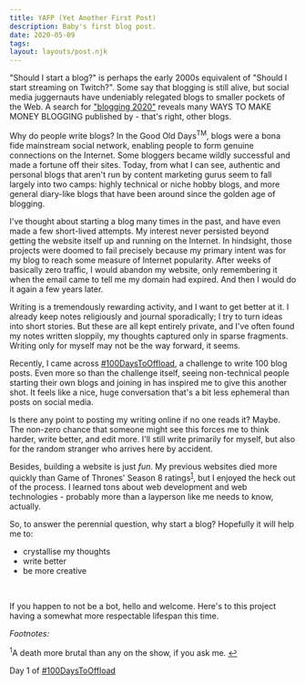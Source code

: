 ```yaml
---
title: YAFP (Yet Another First Post)
description: Baby's first blog post.
date: 2020-05-09
tags:
layout: layouts/post.njk
---
```


"Should I start a blog?" is perhaps the early 2000s equivalent of "Should I start streaming on Twitch?". Some say that blogging is still alive, but social media juggernauts have undeniably relegated blogs to smaller pockets of the Web. A search for ["blogging 2020"](https://google.com/search?q=blogging+2020) reveals many WAYS TO MAKE MONEY BLOGGING published by - that's right, other blogs. 
<br>

Why do people write blogs? In the Good Old Days<sup>TM</sup>, blogs were a bona fide mainstream social network, enabling people to form genuine connections on the Internet. Some bloggers became wildly successful and made a fortune off their sites. Today, from what I can see, authentic and personal blogs that aren't run by content marketing gurus seem to fall largely into two camps: highly technical or niche hobby blogs, and more general diary-like blogs that have been around since the golden age of blogging.
<br>

I've thought about starting a blog many times in the past, and have even made a few short-lived attempts. My interest never persisted beyond getting the website itself up and running on the Internet. In hindsight, those projects were doomed to fail precisely because my primary intent was for my blog to reach some measure of Internet popularity. After weeks of basically zero traffic, I would abandon my website, only remembering it when the email came to tell me my domain had expired. And then I would do it again a few years later. 
<br>

Writing is a tremendously rewarding activity, and I want to get better at it. I already keep notes religiously and journal sporadically; I try to turn ideas into short stories. But these are all kept entirely private, and I've often found my notes written sloppily, my thoughts captured only in sparse fragments. Writing only for myself may not be the way forward, it seems.
<br>

Recently, I came across [#100DaysToOffload](https://100daystooffload.com/), a challenge to write 100 blog posts. Even more so than the challenge itself, seeing non-technical people starting their own blogs and joining in has inspired me to give this another shot. It feels like a nice, huge conversation that's a bit less ephemeral than posts on social media.
<br>

Is there any point to posting my writing online if no one reads it? Maybe. The non-zero chance that someone might see this forces me to think harder, write better, and edit more. I'll still write primarily for myself, but also for the random stranger who arrives here by accident. 
<br>

Besides, building a website is just *fun*. My previous websites died more quickly than Game of Thrones' Season 8 ratings<sup id='a1'>[1](#fn1)</sup>, but I enjoyed the heck out of the process. I learned tons about web development and web technologies - probably more than a layperson like me needs to know, actually. 
<br>

So, to answer the perennial question, why start a blog? Hopefully it will help me to: 

- crystallise my thoughts
- write better
- be more creative
<br>

If you happen to not be a bot, hello and welcome. Here's to this project having a somewhat more respectable lifespan this time.
<br>


<p class='footnote'><i>Footnotes:</i></p>
<p class='footnote'><sup id='fn1'>1</sup>A death more brutal than any on the show, if you ask me. <a href='#a1'>↩</a></p>

Day 1 of [#100DaysToOffload](https://100daystooffload.com/)